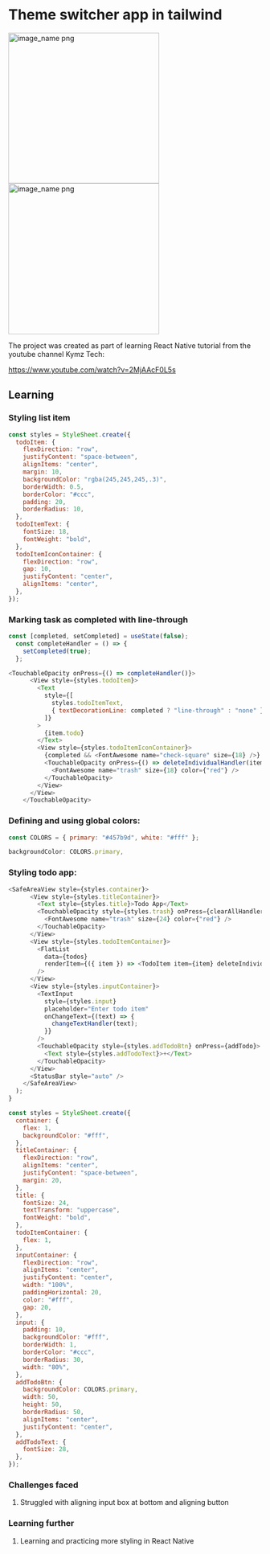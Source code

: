 # Theme switcher app in tailwind

<img width="300px" src="theme-switcher-1.jpg" alt="image_name png" />

<img width="300px" src="theme-switcher-2.jpg" alt="image_name png" />

The project was created as part of learning React Native tutorial from the youtube channel 
Kymz Tech:

https://www.youtube.com/watch?v=2MjAAcF0L5s

## Learning

### Styling list item
```js
const styles = StyleSheet.create({
  todoItem: {
    flexDirection: "row",
    justifyContent: "space-between",
    alignItems: "center",
    margin: 10,
    backgroundColor: "rgba(245,245,245,.3)",
    borderWidth: 0.5,
    borderColor: "#ccc",
    padding: 20,
    borderRadius: 10,
  },
  todoItemText: {
    fontSize: 18,
    fontWeight: "bold",
  },
  todoItemIconContainer: {
    flexDirection: "row",
    gap: 10,
    justifyContent: "center",
    alignItems: "center",
  },
});

```

### Marking task as completed with line-through
```js
const [completed, setCompleted] = useState(false);
  const completeHandler = () => {
    setCompleted(true);
  };

<TouchableOpacity onPress={() => completeHandler()}>
      <View style={styles.todoItem}>
        <Text
          style={[
            styles.todoItemText,
            { textDecorationLine: completed ? "line-through" : "none" },
          ]}
        >
          {item.todo}
        </Text>
        <View style={styles.todoItemIconContainer}>
          {completed && <FontAwesome name="check-square" size={18} />}
          <TouchableOpacity onPress={() => deleteIndividualHandler(item.id)}>
            <FontAwesome name="trash" size={18} color={"red"} />
          </TouchableOpacity>
        </View>
      </View>
    </TouchableOpacity>
```

### Defining and using global colors:

```js
const COLORS = { primary: "#457b9d", white: "#fff" };

backgroundColor: COLORS.primary,
```

### Styling todo app:

```js
<SafeAreaView style={styles.container}>
      <View style={styles.titleContainer}>
        <Text style={styles.title}>Todo App</Text>
        <TouchableOpacity style={styles.trash} onPress={clearAllHandler}>
          <FontAwesome name="trash" size={24} color={"red"} />
        </TouchableOpacity>
      </View>
      <View style={styles.todoItemContainer}>
        <FlatList
          data={todos}
          renderItem={({ item }) => <TodoItem item={item} deleteIndividualHandler={deleteIndividualHandler} />}
        />
      </View>
      <View style={styles.inputContainer}>
        <TextInput
          style={styles.input}
          placeholder="Enter todo item"
          onChangeText={(text) => {
            changeTextHandler(text);
          }}
        />
        <TouchableOpacity style={styles.addTodoBtn} onPress={addTodo}>
          <Text style={styles.addTodoText}>+</Text>
        </TouchableOpacity>
      </View>
      <StatusBar style="auto" />
    </SafeAreaView>
  );
}

const styles = StyleSheet.create({
  container: {
    flex: 1,
    backgroundColor: "#fff",
  },
  titleContainer: {
    flexDirection: "row",
    alignItems: "center",
    justifyContent: "space-between",
    margin: 20,
  },
  title: {
    fontSize: 24,
    textTransform: "uppercase",
    fontWeight: "bold",
  },
  todoItemContainer: {
    flex: 1,
  },
  inputContainer: {
    flexDirection: "row",
    alignItems: "center",
    justifyContent: "center",
    width: "100%",
    paddingHorizontal: 20,
    color: "#fff",
    gap: 20,
  },
  input: {
    padding: 10,
    backgroundColor: "#fff",
    borderWidth: 1,
    borderColor: "#ccc",
    borderRadius: 30,
    width: "80%",
  },
  addTodoBtn: {
    backgroundColor: COLORS.primary,
    width: 50,
    height: 50,
    borderRadius: 50,
    alignItems: "center",
    justifyContent: "center",
  },
  addTodoText: {
    fontSize: 28,
  },
});
```

### Challenges faced

1. Struggled with aligning input box at bottom and aligning button

### Learning further

1. Learning and practicing more styling in React Native

